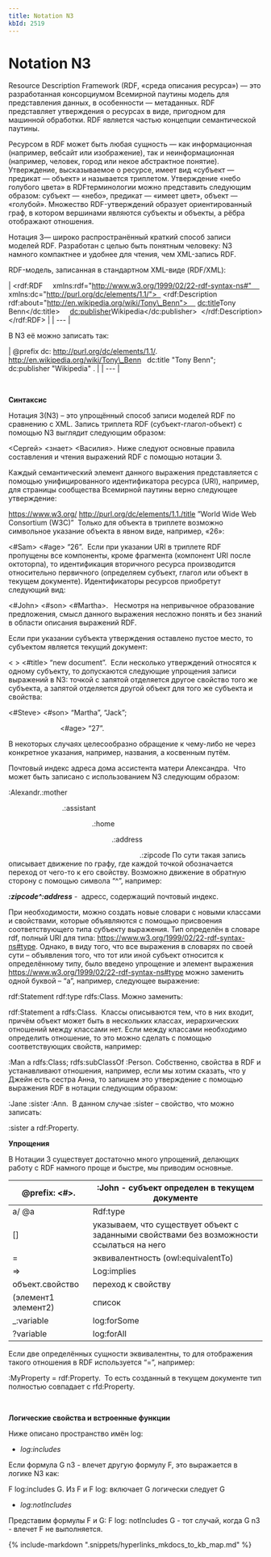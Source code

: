 ```yaml
---
title: Notation N3
kbId: 2519
---
```


# Notation N3

Resource Description Framework (RDF, «среда описания ресурса») — это разработанная консорциумом Всемирной паутины модель для представления данных, в особенности — метаданных. RDF представляет утверждения о ресурсах в виде, пригодном для машинной обработки. RDF является частью концепции семантической паутины.

Ресурсом в RDF может быть любая сущность — как информационная (например, вебсайт или изображение), так и неинформационная (например, человек, город или некое абстрактное понятие). Утверждение, высказываемое о ресурсе, имеет вид «субъект — предикат — объект» и называется триплетом. Утверждение «небо голубого цвета» в RDFтерминологии можно представить следующим образом: субъект — «небо», предикат — «имеет цвет», объект — «голубой». Множество RDF-утверждений образует ориентированный граф, в котором вершинами являются субъекты и объекты, а рёбра отображают отношения.

Нотация 3— широко распространённый краткий способ записи моделей RDF. Разработан с целью быть понятным человеку: N3 намного компактнее и удобнее для чтения, чем XML-запись RDF.

RDF-модель, записанная в стандартном XML-виде (RDF/XML):

| <rdf:RDF     xmlns:rdf="http://www.w3.org/1999/02/22-rdf-syntax-ns#"     xmlns:dc="http://purl.org/dc/elements/1.1/">   <rdf:Description rdf:about="http://en.wikipedia.org/wiki/Tony\_Benn">     <dc:title>Tony Benn</dc:title>     <dc:publisher>Wikipedia</dc:publisher>  </rdf:Description> </rdf:RDF> |
| --- |

В N3 её можно записать так:

| @prefix dc: <http://purl.org/dc/elements/1.1/>.   <http://en.wikipedia.org/wiki/Tony\_Benn>   dc:title "Tony Benn";   dc:publisher "Wikipedia" . |
| --- |

 

 **Синтаксис** 

Нотация 3(N3) – это упрощённый способ записи моделей RDF по сравнению с XML. Запись триплета RDF (субъект-глагол-объект) с помощью N3 выглядит следующим образом:

<Сергей> <знает> <Василия>.
Ниже следуют основные правила составления и чтения выражений RDF с помощью нотации 3.

Каждый семантический элемент данного выражения представляется с помощью унифицированного идентификатора ресурса (URI), например, для страницы сообщества Всемирной паутины верно следующее утверждение:

<https://www.w3.org/> <http://purl.org/dc/elements/1.1./title> ”World Wide Web Consortium (W3C)” 
Только для объекта в триплете возможно символьное указание объекта в явном виде, например, «26»:

<#Sam> <#age> “26”. 
Если при указании URI в триплете RDF пропущены все компоненты, кроме фрагмента (компонент URI после октоторпа), то идентификация вторичного ресурса производится относительно первичного (определяем субъект, глагол или объект в текущем документе). Идентификаторы ресурсов приобретут следующий вид:

<#John> <#son> <#Martha>.  
Несмотря на непривычное образование предложения, смысл данного выражения несложно понять и без знаний в области описания выражений RDF.

Если при указании субъекта утверждения оставлено пустое место, то субъектом является текущий документ:

< > <#title> “new document”. 
Если несколько утверждений относятся к одному субъекту, то допускаются следующие упрощения записи выражений в N3: точкой с запятой отделяется другое свойство того же субъекта, а запятой отделяется другой объект для того же субъекта и свойства:

<#Steve> <#son> “Martha”, “Jack”;   
                          <#age> “27”. 

В некоторых случаях целесообразно обращение к чему-либо не через конкретное указания, например, названия, а косвенным путём.

Почтовый индекс адреса дома ассистента матери Александра. 
Что может быть записано с использованием N3 следующим образом: 

:Alexandr.:mother 
                           .:assistant 
                                          .:home 
                                                    .:address 
                                                                  .:zipcode
По сути такая запись описывает движение по графу, где каждой точкой обозначается переход от чего-то к его свойству. Возможно движение в обратную сторону с помощью символа “^”, например:

***:zipcode^:address*** -  адресс, содержащий почтовый индекс. 

При необходимости, можно создать новые словари с новыми классами и свойствами, которые объявляются с помощью присвоения соответствующего типа субъекту выражения. Тип определён в словаре rdf, полный URI для типа: <https://www.w3.org/1999/02/22-rdf-syntax-ns#type>. Однако, в виду того, что все выражения в словарях по своей сути – объявления того, что тот или иной субъект относится к определённому типу, было введено упрощение и элемент выражения <https://www.w3.org/1999/02/22-rdf-syntax-ns#type> можно заменить одной буквой – “a”, например, следующее выражение:

rdf:Statement rdf:type rdfs:Class.
Можно заменить: 

rdf:Statement a rdfs:Class. 
Классы описываются тем, что в них входит, причём объект может быть в нескольких классах, иерархических отношений между классами нет. Если между классами необходимо определить отношение, то это можно сделать с помощью соответствующих свойств, например:

:Man a rdfs:Class; rdfs:subClassOf :Person.
Собственно, свойства в RDF и устанавливают отношения, например, если мы хотим сказать, что у Джейн есть сестра Анна, то запишем это утверждение с помощью выражения RDF в нотации следующим образом:

:Jane :sister :Ann. 
В данном случае :sister – свойство, что можно записать: 

:sister a rdf:Property.  
 

**Упрощения**

В Нотации 3 существует достаточно много упрощений, делающих работу с RDF намного проще и быстре, мы приводим основные. 

| @prefix: <#>. | :John - субъект определен в текущем документе |
| --- | --- |
| a/ @a | Rdf:type |
| [] | указываем, что существует объект с заданными свойствами без возможности ссылаться на него |
| = | эквивалентность (owl:equivalentTo) |
| => | Log:implies |
| объект.свойство | переход к свойству |
| (элемент1 элемент2) | список |
| \_:variable | log:forSome |
| ?variable | log:forAll |

Если две определённых сущности эквивалентны, то для отображения такого отношения в RDF используется “=”, например:

:MyProperty = rdf:Property. 
То есть созданный в текущем документе тип полностью совпадает с rfd:Property. 

 

**Логические свойства и встроенные функции**

Ниже описано пространство имён log:

- *log:includes*

Если формула G n3 - влечет другую формулу F, это выражается в логике N3 как: 

F log:includes G.
Из F и F log: включает G логически следует G

- *log:notIncludes*

Представим формулы F и G: F log: notIncludes G - тот случай, когда G n3 - влечет F не выполняется.

{% include-markdown ".snippets/hyperlinks_mkdocs_to_kb_map.md" %}
